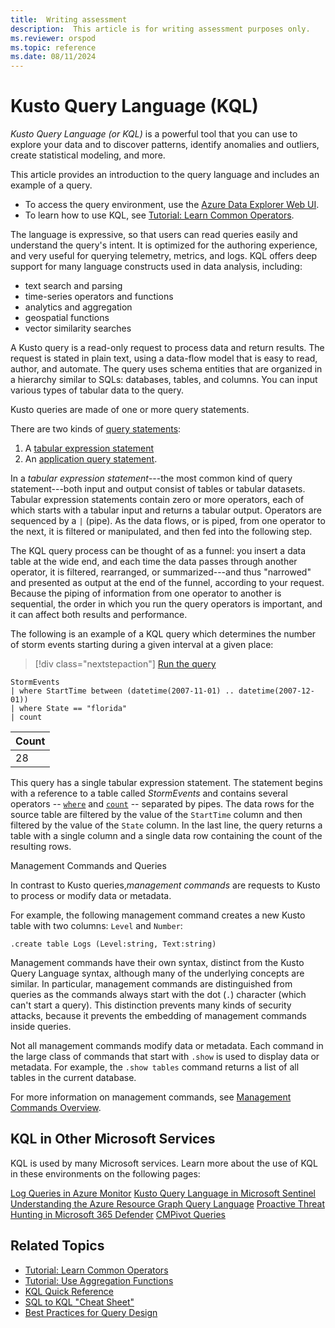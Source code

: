 ```yaml
---
title:  Writing assessment
description:  This article is for writing assessment purposes only.
ms.reviewer: orspod
ms.topic: reference
ms.date: 08/11/2024
---
```

# Kusto Query Language (KQL)

_Kusto Query Language (or KQL)_ is a powerful tool that you can use to explore your data and to discover patterns, identify anomalies and outliers, create statistical modeling, and more. 

This article provides an introduction to the query language and includes an example of a query.

* To access the query environment, use the [Azure Data Explorer Web UI](https://dataexplorer.azure.com/).  
* To learn how to use KQL, see [Tutorial: Learn Common Operators](tutorials/learn-common-operators.md).  

The language is expressive, so that users can read queries easily and understand the query's intent. It is optimized for the authoring experience, and very useful for querying telemetry, metrics, and logs. KQL offers deep support for many language constructs used in data analysis, including:

* text search and parsing
* time-series operators and functions
* analytics and aggregation
* geospatial functions
* vector similarity searches

A Kusto query is a read-only request to process data and return results. The request is stated in plain text, using a data-flow model that is easy to read, author, and automate. The query uses schema entities that are organized in a hierarchy similar to SQLs: databases, tables, and columns. You can input various types of tabular data to the query.

Kusto queries are made of one or more query statements.

There are two kinds of [query statements](statements.md):

1. A [tabular expression statement](tabular-expression-statements.md)
1. An [application query statement](statements.md#application-query-statements).

In a *tabular expression statement*---the most common kind of query statement---both input and output consist of tables or tabular datasets. Tabular expression statements contain zero or more operators, each of which starts with a tabular input and returns a tabular output. Operators are sequenced by a `|` (pipe). As the data flows, or is piped, from one operator to the next, it is filtered or manipulated, and then fed into the following step.

The KQL query process can be thought of as a funnel: you insert a data table at the wide end, and each time the data passes through another operator, it is filtered, rearranged, or summarized---and thus "narrowed" and presented as output at the end of the funnel, according to your request. Because the piping of information from one operator to another is sequential, the order in which you run the query operators is important, and it can affect both results and performance. 

The following is an example of a KQL query which determines the number of storm events starting during a given interval at a given place:

> [!div class="nextstepaction"]
> <a href="https://dataexplorer.azure.com/clusters/help/databases/Samples?query=H4sIAAAAAAAAAwsuyS/KdS1LzSspVuCqUSjPSC1KVQguSSwqCcnMTVVISi0pT03NU9BISSxJLQGKaBgZGJjrGhrqGhhqKujpKaCJG4HENZENKklVsLVVUHLz8Q/ydHFUUgDZkpxfmlcCAIItD6l6AAAA" target="_blank">Run the query</a>

```kusto
StormEvents 
| where StartTime between (datetime(2007-11-01) .. datetime(2007-12-01))
| where State == "florida"  
| count 
```

|Count|
|-----|
|   28|

This query has a single tabular expression statement. The statement begins with a reference to a table called *StormEvents* and contains several operators -- [`where`](where-operator.md) and [`count`](count-operator.md) -- separated by pipes. 
The data rows for the source table are filtered by the value of the `StartTime` column and then filtered by the value of the `State` column. 
In the last line, the query returns a table with a single column and a single data row containing the count of the resulting rows.

Management Commands and Queries

In contrast to Kusto queries,*management commands* are requests to Kusto to process or modify data or metadata. 

For example, the following management command creates a new Kusto table with two columns: `Level` and `Number`:

```kusto
.create table Logs (Level:string, Text:string)
```

Management commands have their own syntax, distinct from the Kusto Query Language syntax, although many of the underlying concepts are similar. In particular, management commands are distinguished from queries as the commands always start with the dot (`.`) character (which can't start a query). This distinction prevents many kinds of security attacks, because it prevents the embedding of management commands inside queries.

Not all management commands modify data or metadata. Each command in the large class of commands that start with `.show` is used to display data or metadata. For example, the `.show tables` command returns a list of all tables in the current database.

For more information on management commands, see [Management Commands Overview](../management/index.md).

## KQL in Other Microsoft Services

KQL is used by many Microsoft services. Learn more about the use of KQL in these environments on the following pages:

[Log Queries in Azure Monitor](/azure/azure-monitor/logs/log-query-overview)
[Kusto Query Language in Microsoft Sentinel](/azure/sentinel/kusto-overview)
[Understanding the Azure Resource Graph Query Language](/azure/governance/resource-graph/concepts/query-language)
[Proactive Threat Hunting in Microsoft 365 Defender](/microsoft-365/security/defender/advanced-hunting-overview)
[CMPivot Queries](/mem/configmgr/core/servers/manage/cmpivot-overview#queries)

## Related Topics

* [Tutorial: Learn Common Operators](tutorials/learn-common-operators.md)
* [Tutorial: Use Aggregation Functions](tutorials/use-aggregation-functions.md)
* [KQL Quick Reference](kql-quick-reference.md)
* [SQL to KQL "Cheat Sheet"](sql-cheat-sheet.md)
* [Best Practices for Query Design](best-practices.md)
